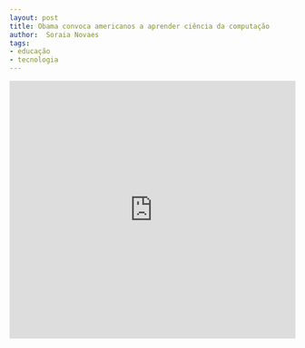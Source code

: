 ```yaml
---
layout: post
title: Obama convoca americanos a aprender ciência da computação
author:  Soraia Novaes
tags:
- educação
- tecnologia
---
```


<iframe 
  width="100%" 
  height="455" 
  src="http://www.youtube.com/embed/6XvmhE1J9PY?&autoplay=1&autohide=1&modestbranding=0&showinfo=0&ap=%2526fmt%3D22" 
  frameborder="0" 
  allowfullscreen>
</iframe>
